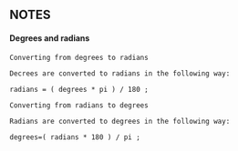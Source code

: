 ## NOTES

#### Degrees and radians
    Converting from degrees to radians

    Decrees are converted to radians in the following way:

    radians = ( degrees * pi ) / 180 ;

    Converting from radians to degrees

    Radians are converted to degrees in the following way:

    degrees=( radians * 180 ) / pi ;
